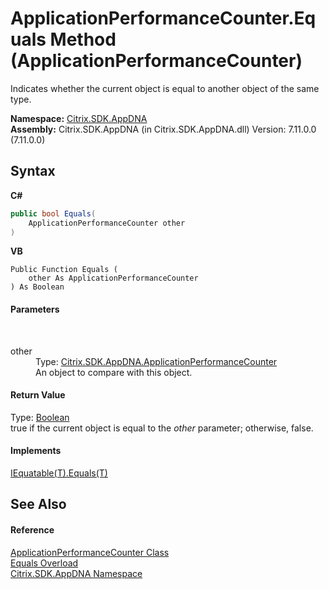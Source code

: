 # ApplicationPerformanceCounter.Equals Method (ApplicationPerformanceCounter)
 

Indicates whether the current object is equal to another object of the same type.

**Namespace:**&nbsp;[Citrix.SDK.AppDNA](index.md)<br />**Assembly:**&nbsp;Citrix.SDK.AppDNA (in Citrix.SDK.AppDNA.dll) Version: 7.11.0.0 (7.11.0.0)

## Syntax

**C#**
```csharp
public bool Equals(
	ApplicationPerformanceCounter other
)
```

**VB**
```vbnet
Public Function Equals ( 
	other As ApplicationPerformanceCounter
) As Boolean
```


#### Parameters
&nbsp;<dl><dt>other</dt><dd>Type: <a href="a517b9ca-5392-9e0a-130a-55b04403e36a">Citrix.SDK.AppDNA.ApplicationPerformanceCounter</a><br />An object to compare with this object.</dd></dl>

#### Return Value
Type: <a href="http://msdn2.microsoft.com/en-us/library/a28wyd50" target="_blank">Boolean</a><br />true if the current object is equal to the *other* parameter; otherwise, false.

#### Implements
<a href="http://msdn2.microsoft.com/en-us/library/ms131190" target="_blank">IEquatable(T).Equals(T)</a><br />

## See Also


#### Reference
<a href="a517b9ca-5392-9e0a-130a-55b04403e36a">ApplicationPerformanceCounter Class</a><br /><a href="13cb4685-6047-b2a4-6816-2f015389fae7">Equals Overload</a><br /><a href="fe2d265b-410b-8b11-1eb4-a790e0b062bf">Citrix.SDK.AppDNA Namespace</a><br />